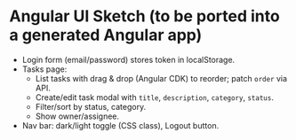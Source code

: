 # Angular UI Sketch (to be ported into a generated Angular app)

- Login form (email/password) stores token in localStorage.
- Tasks page:
  - List tasks with drag & drop (Angular CDK) to reorder; patch `order` via API.
  - Create/edit task modal with `title`, `description`, `category`, `status`.
  - Filter/sort by status, category.
  - Show owner/assignee.
- Nav bar: dark/light toggle (CSS class), Logout button.
